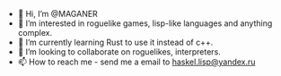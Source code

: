 - 👋 Hi, I’m @MAGANER
- 👀 I’m interested in roguelike games, lisp-like languages and anything complex.
- 🌱 I’m currently learning Rust to use it instead of c++.
- 💞️ I’m looking to collaborate on roguelikes, interpreters.
- 📫 How to reach me - send me a email to haskel.lisp@yandex.ru

<!---
MAGANER/MAGANER is a ✨ special ✨ repository because its `README.md` (this file) appears on your GitHub profile.
You can click the Preview link to take a look at your changes.
--->
